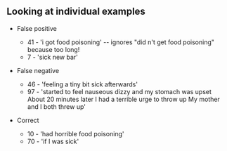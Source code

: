 ## Looking at individual examples

* False positive
    * 41 - 'i got food poisoning' -- ignores "did n't get food poisoning" because too long!
    * 7 - 'sick new bar'

* False negative
    * 46 - 'feeling a tiny bit sick afterwards'
    * 97 - 'started to feel nauseous dizzy and my stomach was upset About 20 minutes later I had a terrible urge to throw up My mother and I both threw up'

* Correct
    * 10 - 'had horrible food poisoning'
    * 70 - 'if I was sick'
